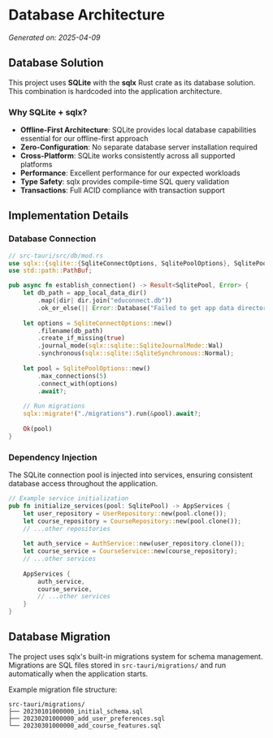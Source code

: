 # Database Architecture

_Generated on: 2025-04-09_

## Database Solution

This project uses **SQLite** with the **sqlx** Rust crate as its database solution. This combination is hardcoded into the application architecture.

### Why SQLite + sqlx?

- **Offline-First Architecture**: SQLite provides local database capabilities essential for our offline-first approach
- **Zero-Configuration**: No separate database server installation required
- **Cross-Platform**: SQLite works consistently across all supported platforms
- **Performance**: Excellent performance for our expected workloads
- **Type Safety**: sqlx provides compile-time SQL query validation
- **Transactions**: Full ACID compliance with transaction support

## Implementation Details

### Database Connection

```rust
// src-tauri/src/db/mod.rs
use sqlx::{sqlite::{SqliteConnectOptions, SqlitePoolOptions}, SqlitePool, Error};
use std::path::PathBuf;

pub async fn establish_connection() -> Result<SqlitePool, Error> {
    let db_path = app_local_data_dir()
        .map(|dir| dir.join("educonnect.db"))
        .ok_or_else(|| Error::Database("Failed to get app data directory".into()))?;
    
    let options = SqliteConnectOptions::new()
        .filename(db_path)
        .create_if_missing(true)
        .journal_mode(sqlx::sqlite::SqliteJournalMode::Wal)
        .synchronous(sqlx::sqlite::SqliteSynchronous::Normal);
    
    let pool = SqlitePoolOptions::new()
        .max_connections(5)
        .connect_with(options)
        .await?;
    
    // Run migrations
    sqlx::migrate!("./migrations").run(&pool).await?;
    
    Ok(pool)
}
```

### Dependency Injection

The SQLite connection pool is injected into services, ensuring consistent database access throughout the application.

```rust
// Example service initialization
pub fn initialize_services(pool: SqlitePool) -> AppServices {
    let user_repository = UserRepository::new(pool.clone());
    let course_repository = CourseRepository::new(pool.clone());
    // ...other repositories
    
    let auth_service = AuthService::new(user_repository.clone());
    let course_service = CourseService::new(course_repository);
    // ...other services
    
    AppServices {
        auth_service,
        course_service,
        // ...other services
    }
}
```

## Database Migration

The project uses sqlx's built-in migrations system for schema management. Migrations are SQL files stored in `src-tauri/migrations/` and run automatically when the application starts.

Example migration file structure:

```
src-tauri/migrations/
├── 20230101000000_initial_schema.sql
├── 20230201000000_add_user_preferences.sql
└── 20230301000000_add_course_features.sql
```

